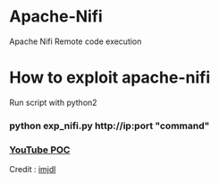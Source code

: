 # Apache-Nifi
Apache Nifi Remote code execution

# How to exploit apache-nifi

Run script with python2

### python exp_nifi.py http://ip:port "command"

### [YouTube POC](https://www.youtube.com/watch?v=BLAgvSAYBVQ)

Credit : [imjdl](https://github.com/imjdl/Apache-Nifi-Api-RCE)
